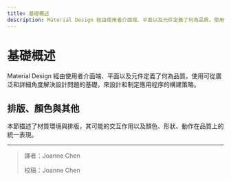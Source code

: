 ```yaml
---
title: 基礎概述
description: Material Design 經由使用者介面端、平面以及元件定義了何為品質。使用可從廣泛和詳細角度解決設計問題的基礎來設計和製定應用程序的構建策略。
---
```

<!-- markdownlint-disable MD025 -->
<!-- markdownlint-disable MD033 -->

# 基礎概述

Material Design 經由使用者介面端、平面以及元件定義了何為品質。使用可從廣泛和詳細角度解決設計問題的基礎，來設計和制定應用程序的構建策略。

## 排版、顏色與其他

本節描述了材質環境與排版，其可能的交互作用以及顏色、形狀、動作在品質上的統一表現。

---

> 譯者：Joanne Chen
>
> 校稿：Joanne Chen
